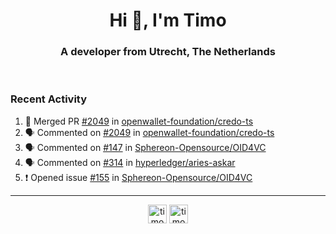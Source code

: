 <h1 align="center">Hi 👋, I'm Timo</h1>
<h3 align="center">A developer from Utrecht, The Netherlands</h3>
<br/>
<!-- https://github.com/rahuldkjain/github-profile-readme-generator --!>

<!--  <p align="left"><img src="https://github-readme-stats.vercel.app/api?username=timoglastra&show_icons=true&count_private=true&" alt="timoglastra" /></p> --!>

<!--
Github language stats
<p align="left"><img src="https://github-readme-stats.vercel.app/api/top-langs/?username=timoglastra&layout=compact" alt="timoglastra" /><p>
-->

<!-- Codestats language stats -->
<!-- <p align="left"><img src="https://codestats-readme.vercel.app/api/top-langs/?username=timoglastra&layout=compact&language_count=12" alt="timoglastra" /><p>    --!>
  
<h3>Recent Activity</h3>

<!--START_SECTION:activity-->
1. 🎉 Merged PR [#2049](https://github.com/openwallet-foundation/credo-ts/pull/2049) in [openwallet-foundation/credo-ts](https://github.com/openwallet-foundation/credo-ts)
2. 🗣 Commented on [#2049](https://github.com/openwallet-foundation/credo-ts/pull/2049#issuecomment-2392081724) in [openwallet-foundation/credo-ts](https://github.com/openwallet-foundation/credo-ts)
3. 🗣 Commented on [#147](https://github.com/Sphereon-Opensource/OID4VC/pull/147#issuecomment-2391334497) in [Sphereon-Opensource/OID4VC](https://github.com/Sphereon-Opensource/OID4VC)
4. 🗣 Commented on [#314](https://github.com/hyperledger/aries-askar/issues/314#issuecomment-2390806210) in [hyperledger/aries-askar](https://github.com/hyperledger/aries-askar)
5. ❗ Opened issue [#155](https://github.com/Sphereon-Opensource/OID4VC/issues/155) in [Sphereon-Opensource/OID4VC](https://github.com/Sphereon-Opensource/OID4VC)
<!--END_SECTION:activity-->

---

<p align="center">
<a href="https://twitter.com/timoglastra" target="blank"><img align="center" src="https://cdn.jsdelivr.net/npm/simple-icons@3.0.1/icons/twitter.svg" alt="timoglastra" height="30" width="30" /></a>
<a href="https://linkedin.com/in/timoglastra" target="blank"><img align="center" src="https://cdn.jsdelivr.net/npm/simple-icons@3.0.1/icons/linkedin.svg" alt="timoglastra" height="30" width="30" /></a>
</p>



